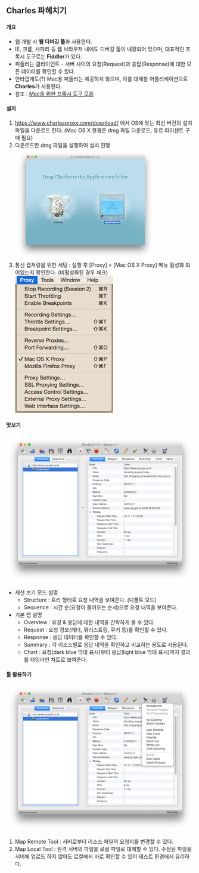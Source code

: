 ## Charles 파헤치기

#### 개요
- 웹 개발 시 **웹 디버깅 툴**과 사용한다.
- IE, 크롬, 사파리 등 웹 브라우저 내에도 디버깅 툴이 내장되어 있으며, 대표적인 프록시 도구로는 **Fiddler**가 있다.
- 피들러는 클라이언트 - 서버 사이의 요청(Request)과 응답(Response)에 대한 모든 데이터를 확인할 수 있다.
- 안타깝게도(?) Mac용 피들러는 제공하지 않으며, 이를 대체할 어플리케이션으로 **Charles**가 사용된다.
- 참조 : [Mac을 위한 프록시 도구 모음](http://formac.informer.com/fiddler)


#### 설치
1. <https://www.charlesproxy.com/download/> 에서 OS에 맞는 최신 버전의 설치 파일을 다운로드 한다. (Mac OS X 환경은 dmg 파일 다운로드, 유료 라이센트 구매 필요)
2. 다운로드한 dmg 파일을 실행하여 설치 진행  
![ScreenShot](/screenshot/charles01.png)
3. 통신 캡쳐링을 위한 세팅 : 실행 후 [Proxy] > [Mac OS X Proxy] 메뉴 활성화 되어있는지 확인한다. (비활성화된 경우 체크)  
![ScreenShot](/screenshot/charles02.png)


#### 맛보기
![ScreenShot](/screenshot/charles03.png)  
- 세션 보기 모드 설명
  * Structure : 트리 형태로 요청 내역을 보여준다. (디폴트 모드)
  * Sequence : 시간 순(요청이 들어오는 순서)으로 요청 내역을 보여준다.
- 기본 탭 설명
  * Overview : 요청 & 응답에 대한 내역을 간략하게 볼 수 있다.
  * Request : 요청 정보(헤더, 쿼리스트링, 쿠키 등)를 확인할 수 있다.
  * Response : 응답 데이터를 확인할 수 있다.
  * Summary : 각 리소스별로 응답 내역을 확인하고 비교하는 용도로 사용된다.
  * Chart : 요청(dark blue 막대 표시)부터 응답(light blue 막대 표시)까지 결과를 타임라인 차트로 보여준다.

#### 툴 활용하기
![ScreenShot](/screenshot/charles04.png)  
1. Map Remote Tool : 서버로부터 리소스 파일의 요청지를 변경할 수 있다.
2. Map Local Tool : 원격 서버의 파일을 로컬 파일로 대체할 수 있다. 수정된 파일을 서버에 업로드 하지 않아도 로컬에서 바로 확인할 수 있어 테스트 환경에서 유리하다.

